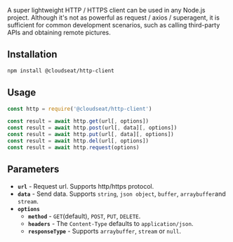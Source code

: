 A super lightweight HTTP / HTTPS client can be used in any Node.js project. Although it's not as powerful as request / axios / superagent, it is sufficient for common development scenarios, such as calling third-party APIs and obtaining remote pictures.

## Installation

```bash
npm install @cloudseat/http-client
```

## Usage

```js
const http = require('@cloudseat/http-client')

const result = await http.get(url[, options])
const result = await http.post(url[, data][, options])
const result = await http.put(url[, data][, options])
const result = await http.del(url[, options])
const result = await http.request(options)
```

## Parameters

* **`url`** - Request url. Supports http/https protocol.
* **`data`** - Send data. Supports `string`, `json object`, `buffer`, `arraybuffer`and `stream`.
* **`options`**
  * **`method`** - `GET`(default), `POST`, `PUT`, `DELETE`.
  * **`headers`** - The `Content-Type` defaults to `application/json`.
  * **`responseType`** - Supports `arraybuffer`, `stream` or `null`.
